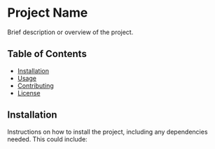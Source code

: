 # Project Name

Brief description or overview of the project.

## Table of Contents

- [Installation](#installation)
- [Usage](#usage)
- [Contributing](#contributing)
- [License](#license)

## Installation

Instructions on how to install the project, including any dependencies needed. This could include:
